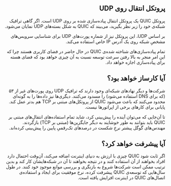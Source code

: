 <div dir="rtl">

## پروتکل انتقال روی UDP

پروتکل QUIC یک پروتکل انتقال پیاده‌سازی شده بر روی UDP است. اگر گاهی ترافیک شبکه‌ی خود‌ را زیر نظر بگیرید، می‌بیند که QUIC به شکل بسته‌های UDP نمایان می‌شود.

بر اساس UDP، این پروتکل نیز از شماره پورت‌های UDP برای شناسایی سرویس‌های مشخصِ شبکه روی یک آدرس IP خاص استفاده می‌کند.

تمام پیاده‌سازی‌های شناخته شده‌ی QUIC در حال حاضر در فضای کاربری هستند چرا که این امر منجر به بالا رفتن سرعت توسعه نسبت به آن چیزی خواهد بود که فضای هسته برای پیاده‌سازی‌ اجازه خواهد داد.

## آیا کارساز خواهد بود؟

شرکت‌ها و دیگر نهادهای شبکه‌ای وجود دارند که ترافیک UDP روی پورت‌های غیر از ۵۳ (که برای DNS استفاده می‌شود) را مسدود می‌کنند. دیگری‌ها نیز داده‌ها را به گونه‌ای محدود می‌کنند که باعث می‌شود QUIC از پروتکل‌های مبتنی بر TCP هم بدتر عمل کند. پایانی برای کارهای برخی از اپراتورها نیست.

تا آن‌جایی که می‌توان آینده را پیش‌بینی کرد، شاید تمام استفاده‌های انتقال‌های مبتنی بر QUIC باید بتوانند به طور خوشایند به دیگر جایگزین‌ها (مبتنی بر TCP) بازگردند. مهندس‌های گوگل پیشتر نرخِ شکست در درصدهای تک‌رقمیِ پایین را پیش‌بینی کرده‌اند.

## آیا پیشرفت خواهد کرد؟

 اگر ثابت شود  QUIC چیزی با ارزش به دنیای اینترنت اضافه می‌کند، آن‌وقت احتمال دارد افراد بخواهند از آن استفاده کنند و در نتیجه بخواهند تا آن در شبکه‌هایشان کار کند و بدین ترتیب ممکن است شرکت‌ها شروع به بازنگری و بررسی موانع موجودِ خود کنند. در طول سال‌هایی که توسعه‌ی QUIC پیشرفت کرده، نرخ موفقیت برای ایجاد و استفاده‌ی اتصال‌های QUIC در اینترنت افزایش یافته است.
</div>
